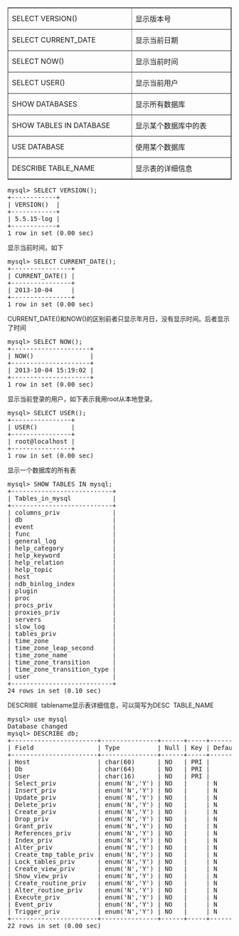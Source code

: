 <!--
author: beebol
date: 2013-10-04 15:39:02
title: mysql常用查询
tags: 
category: Mysql
status: publish
summary:   SELECT VERSION()显示版本号SELECT CURRENT_DATE显示当前日期SELECT NOW()显示当前时间SELECT USER()显示当前用户SHOW DATABASES显示所有数据库SHOW TABLES IN DATABASE显示某个数据库中的表U
-->

<table width="803" border="1" cellspacing="0" cellpadding="0"><colgroup> <col span="2" width="401" /> </colgroup>
<tbody>
<tr>
<td width="401" height="48">SELECT VERSION()</td>
<td width="401">显示版本号</td>
</tr>
<tr>
<td width="401" height="48">SELECT CURRENT_DATE</td>
<td width="401">显示当前日期</td>
</tr>
<tr>
<td width="401" height="48">SELECT NOW()</td>
<td width="401">显示当前时间</td>
</tr>
<tr>
<td width="401" height="48">SELECT USER()</td>
<td width="401">显示当前用户</td>
</tr>
<tr>
<td width="401" height="48">SHOW DATABASES</td>
<td width="401">显示所有数据库</td>
</tr>
<tr>
<td width="401" height="48">SHOW TABLES IN DATABASE</td>
<td width="401">显示某个数据库中的表</td>
</tr>
<tr>
<td width="401" height="48">USE DATABASE</td>
<td width="401">使用某个数据库</td>
</tr>
<tr>
<td width="401" height="48">DESCRIBE TABLE_NAME</td>
<td width="401">显示表的详细信息</td>
</tr>
</tbody>
</table>
<pre class="lang:mysql decode:true">mysql&gt; SELECT VERSION();
+------------+
| VERSION()  |
+------------+
| 5.5.15-log |
+------------+
1 row in set (0.00 sec)</pre>
显示当前时间，如下
<pre class="lang:mysql decode:true">mysql&gt; SELECT CURRENT_DATE();
+----------------+
| CURRENT_DATE() |
+----------------+
| 2013-10-04     |
+----------------+
1 row in set (0.00 sec)</pre>
CURRENT_DATE()和NOW()的区别前者只显示年月日，没有显示时间。后者显示了时间
<pre class="lang:default decode:true">mysql&gt; SELECT NOW();
+---------------------+
| NOW()               |
+---------------------+
| 2013-10-04 15:19:02 |
+---------------------+
1 row in set (0.00 sec)</pre>
显示当前登录的用户，如下表示我用root从本地登录。
<pre class="lang:mysql decode:true">mysql&gt; SELECT USER();
+----------------+
| USER()         |
+----------------+
| root@localhost |
+----------------+
1 row in set (0.00 sec)</pre>
显示一个数据库的所有表
<pre class="lang:mysql decode:true">mysql&gt; SHOW TABLES IN mysql;     
+---------------------------+
| Tables_in_mysql           |
+---------------------------+
| columns_priv              |
| db                        |
| event                     |
| func                      |
| general_log               |
| help_category             |
| help_keyword              |
| help_relation             |
| help_topic                |
| host                      |
| ndb_binlog_index          |
| plugin                    |
| proc                      |
| procs_priv                |
| proxies_priv              |
| servers                   |
| slow_log                  |
| tables_priv               |
| time_zone                 |
| time_zone_leap_second     |
| time_zone_name            |
| time_zone_transition      |
| time_zone_transition_type |
| user                      |
+---------------------------+
24 rows in set (0.10 sec)</pre>
DESCRIBE  tablename显示表详细信息，可以简写为DESC  TABLE_NAME
<pre class="lang:mysql decode:true">mysql&gt; use mysql           
Database changed
mysql&gt; DESCRIBE db;  
+-----------------------+---------------+------+-----+---------+-------+
| Field                 | Type          | Null | Key | Default | Extra |
+-----------------------+---------------+------+-----+---------+-------+
| Host                  | char(60)      | NO   | PRI |         |       |
| Db                    | char(64)      | NO   | PRI |         |       |
| User                  | char(16)      | NO   | PRI |         |       |
| Select_priv           | enum('N','Y') | NO   |     | N       |       |
| Insert_priv           | enum('N','Y') | NO   |     | N       |       |
| Update_priv           | enum('N','Y') | NO   |     | N       |       |
| Delete_priv           | enum('N','Y') | NO   |     | N       |       |
| Create_priv           | enum('N','Y') | NO   |     | N       |       |
| Drop_priv             | enum('N','Y') | NO   |     | N       |       |
| Grant_priv            | enum('N','Y') | NO   |     | N       |       |
| References_priv       | enum('N','Y') | NO   |     | N       |       |
| Index_priv            | enum('N','Y') | NO   |     | N       |       |
| Alter_priv            | enum('N','Y') | NO   |     | N       |       |
| Create_tmp_table_priv | enum('N','Y') | NO   |     | N       |       |
| Lock_tables_priv      | enum('N','Y') | NO   |     | N       |       |
| Create_view_priv      | enum('N','Y') | NO   |     | N       |       |
| Show_view_priv        | enum('N','Y') | NO   |     | N       |       |
| Create_routine_priv   | enum('N','Y') | NO   |     | N       |       |
| Alter_routine_priv    | enum('N','Y') | NO   |     | N       |       |
| Execute_priv          | enum('N','Y') | NO   |     | N       |       |
| Event_priv            | enum('N','Y') | NO   |     | N       |       |
| Trigger_priv          | enum('N','Y') | NO   |     | N       |       |
+-----------------------+---------------+------+-----+---------+-------+
22 rows in set (0.00 sec)</pre>
&nbsp;
